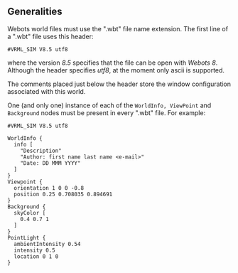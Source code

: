## Generalities

Webots world files must use the ".wbt" file name extension. The first line of a
".wbt" file uses this header:

```
#VRML_SIM V8.5 utf8
```

where the version *8.5* specifies that the file can be open with *Webots 8*.
Although the header specifies *utf8*, at the moment only ascii is supported.

The comments placed just below the header store the window configuration
associated with this world.

One (and only one) instance of each of the `WorldInfo, ViewPoint` and
`Background` nodes must be present in every ".wbt" file. For example:

```
#VRML_SIM V8.5 utf8

WorldInfo {
  info [
    "Description"
    "Author: first name last name <e-mail>"
    "Date: DD MMM YYYY"
  ]
}
Viewpoint {
  orientation 1 0 0 -0.8
  position 0.25 0.708035 0.894691
}
Background {
  skyColor [
    0.4 0.7 1
  ]
}
PointLight {
  ambientIntensity 0.54
  intensity 0.5
  location 0 1 0
}
```

